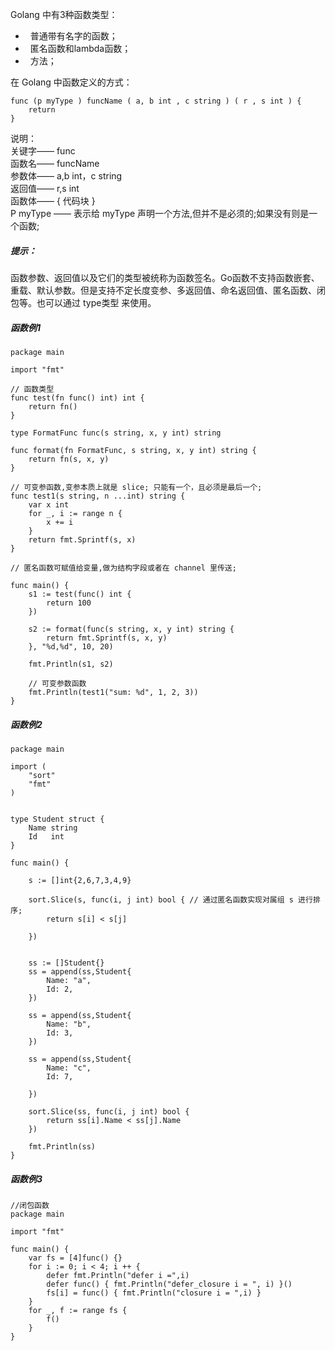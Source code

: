 Golang 中有3种函数类型：
*   普通带有名字的函数；
*   匿名函数和lambda函数；
*   方法；<br>

在 Golang 中函数定义的方式：
```
func (p myType ) funcName ( a, b int , c string ) ( r , s int ) {
    return
}
```
说明：<br>
关键字—— func <br>
函数名—— funcName <br>
参数体—— a,b int，c string <br>
返回值—— r,s int <br>
函数体—— { 代码块 } <br>
P myType —— 表示给 myType 声明一个方法,但并不是必须的;如果没有则是一个函数; <br>
##### 提示：
函数参数、返回值以及它们的类型被统称为函数签名。Go函数不支持函数嵌套、重载、默认参数。但是支持不定长度变参、多返回值、命名返回值、匿名函数、闭包等。也可以通过 type类型 来使用。
##### 函数例1
```
package main

import "fmt"

// 函数类型
func test(fn func() int) int {
	return fn()
}

type FormatFunc func(s string, x, y int) string

func format(fn FormatFunc, s string, x, y int) string {
	return fn(s, x, y)
}

// 可变参函数,变参本质上就是 slice; 只能有⼀个，且必须是最后⼀个;
func test1(s string, n ...int) string {
	var x int
	for _, i := range n {
		x += i
	}
	return fmt.Sprintf(s, x)
}

// 匿名函数可赋值给变量,做为结构字段或者在 channel ⾥传送;

func main() {
	s1 := test(func() int {
		return 100
	})

	s2 := format(func(s string, x, y int) string {
		return fmt.Sprintf(s, x, y)
	}, "%d,%d", 10, 20)

	fmt.Println(s1, s2)

	// 可变参数函数
	fmt.Println(test1("sum: %d", 1, 2, 3))
}
```

##### 函数例2
```
package main

import (
	"sort"
	"fmt"
)


type Student struct {
	Name string
	Id   int
}

func main() {

	s := []int{2,6,7,3,4,9}

	sort.Slice(s, func(i, j int) bool { // 通过匿名函数实现对属组 s 进行排序;
		return s[i] < s[j]

	})


	ss := []Student{}
	ss = append(ss,Student{
		Name: "a",
		Id: 2,
	})

	ss = append(ss,Student{
		Name: "b",
		Id: 3,
	})

	ss = append(ss,Student{
		Name: "c",
		Id: 7,

	})

	sort.Slice(ss, func(i, j int) bool {
		return ss[i].Name < ss[j].Name
	})

	fmt.Println(ss)
}
```
##### 函数例3
```
//闭包函数
package main

import "fmt"

func main() {
	var fs = [4]func() {}
	for i := 0; i < 4; i ++ {
		defer fmt.Println("defer i =",i)
		defer func() { fmt.Println("defer_closure i = ", i) }()
		fs[i] = func() { fmt.Println("closure i = ",i) } 
	}
	for _, f := range fs {
		f()
	}
}
